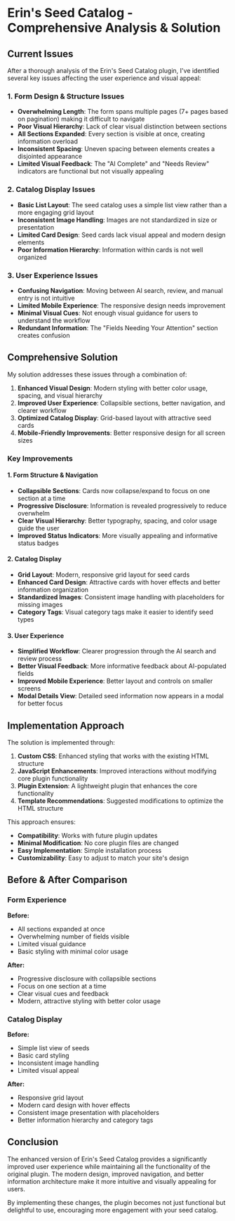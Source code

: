 # Erin's Seed Catalog - Comprehensive Analysis & Solution

## Current Issues

After a thorough analysis of the Erin's Seed Catalog plugin, I've identified several key issues affecting the user experience and visual appeal:

### 1. Form Design & Structure Issues

- **Overwhelming Length**: The form spans multiple pages (7+ pages based on pagination) making it difficult to navigate
- **Poor Visual Hierarchy**: Lack of clear visual distinction between sections
- **All Sections Expanded**: Every section is visible at once, creating information overload
- **Inconsistent Spacing**: Uneven spacing between elements creates a disjointed appearance
- **Limited Visual Feedback**: The "AI Complete" and "Needs Review" indicators are functional but not visually appealing

### 2. Catalog Display Issues

- **Basic List Layout**: The seed catalog uses a simple list view rather than a more engaging grid layout
- **Inconsistent Image Handling**: Images are not standardized in size or presentation
- **Limited Card Design**: Seed cards lack visual appeal and modern design elements
- **Poor Information Hierarchy**: Information within cards is not well organized

### 3. User Experience Issues

- **Confusing Navigation**: Moving between AI search, review, and manual entry is not intuitive
- **Limited Mobile Experience**: The responsive design needs improvement
- **Minimal Visual Cues**: Not enough visual guidance for users to understand the workflow
- **Redundant Information**: The "Fields Needing Your Attention" section creates confusion

## Comprehensive Solution

My solution addresses these issues through a combination of:

1. **Enhanced Visual Design**: Modern styling with better color usage, spacing, and visual hierarchy
2. **Improved User Experience**: Collapsible sections, better navigation, and clearer workflow
3. **Optimized Catalog Display**: Grid-based layout with attractive seed cards
4. **Mobile-Friendly Improvements**: Better responsive design for all screen sizes

### Key Improvements

#### 1. Form Structure & Navigation

- **Collapsible Sections**: Cards now collapse/expand to focus on one section at a time
- **Progressive Disclosure**: Information is revealed progressively to reduce overwhelm
- **Clear Visual Hierarchy**: Better typography, spacing, and color usage guide the user
- **Improved Status Indicators**: More visually appealing and informative status badges

#### 2. Catalog Display

- **Grid Layout**: Modern, responsive grid layout for seed cards
- **Enhanced Card Design**: Attractive cards with hover effects and better information organization
- **Standardized Images**: Consistent image handling with placeholders for missing images
- **Category Tags**: Visual category tags make it easier to identify seed types

#### 3. User Experience

- **Simplified Workflow**: Clearer progression through the AI search and review process
- **Better Visual Feedback**: More informative feedback about AI-populated fields
- **Improved Mobile Experience**: Better layout and controls on smaller screens
- **Modal Details View**: Detailed seed information now appears in a modal for better focus

## Implementation Approach

The solution is implemented through:

1. **Custom CSS**: Enhanced styling that works with the existing HTML structure
2. **JavaScript Enhancements**: Improved interactions without modifying core plugin functionality
3. **Plugin Extension**: A lightweight plugin that enhances the core functionality
4. **Template Recommendations**: Suggested modifications to optimize the HTML structure

This approach ensures:

- **Compatibility**: Works with future plugin updates
- **Minimal Modification**: No core plugin files are changed
- **Easy Implementation**: Simple installation process
- **Customizability**: Easy to adjust to match your site's design

## Before & After Comparison

### Form Experience

**Before:**
- All sections expanded at once
- Overwhelming number of fields visible
- Limited visual guidance
- Basic styling with minimal color usage

**After:**
- Progressive disclosure with collapsible sections
- Focus on one section at a time
- Clear visual cues and feedback
- Modern, attractive styling with better color usage

### Catalog Display

**Before:**
- Simple list view of seeds
- Basic card styling
- Inconsistent image handling
- Limited visual appeal

**After:**
- Responsive grid layout
- Modern card design with hover effects
- Consistent image presentation with placeholders
- Better information hierarchy and category tags

## Conclusion

The enhanced version of Erin's Seed Catalog provides a significantly improved user experience while maintaining all the functionality of the original plugin. The modern design, improved navigation, and better information architecture make it more intuitive and visually appealing for users.

By implementing these changes, the plugin becomes not just functional but delightful to use, encouraging more engagement with your seed catalog.
